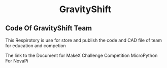 <h1 align="center">GravityShift</h1>
<h2>Code Of GravityShift Team</h2>
<p>
  This Respirotory is use for store and publish the code and CAD file of team for education and competion
</p> 

The link to the Document for MakeX Challenge Competition
  <a herf="https://github.com/Makeblock-official/micropython-api-doc/tree/master/docs/novapi/modules/modules">MicroPython For NovaPi</a>
